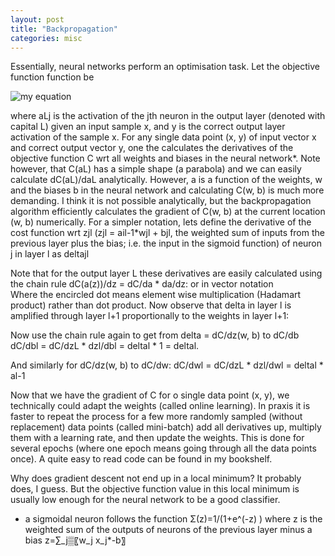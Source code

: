 ```yaml
---
layout: post
title: "Backpropagation"
categories: misc
---
```


Essentially, neural networks perform an optimisation task. Let the objective function function be

![my equation](https://latex.codecogs.com/gif.download?C%3D%5Cfrac%7B1%7D%7B2%7D%5Cleft%5C%7Cy-a%5E%7BL%7D%5Cright%5C%7C%5E%7B2%7D%3D%5Cfrac%7B1%7D%7B2%7D%20%5Csum_%7Bj%7D%5Cleft%28y_%7Bj%7D-a_%7Bj%7D%5E%7BL%7D%5Cright%29%5E%7B2%7D)
 
where aLj is the activation of the jth neuron in the output layer (denoted with capital L) given an input sample x, and y is the correct output layer activation of the sample x.
For any single data point (x, y) of input vector x and correct output vector y, one the calculates the derivatives of the objective function C wrt all weights and biases in the neural network*. Note however, that C(aL) has a simple shape (a parabola) and we can easily calculate dC(aL)/daL analytically. However, a is a function of the weights, w and the biases b in the neural network and calculating C(w, b) is much more demanding. I think it is not possible analytically, but the backpropagation algorithm efficiently calculates the gradient of C(w, b) at the current location (w, b) numerically.
For a simpler notation, lets define the derivative of the cost function wrt zjl (zjl = ail-1*wjl + bjl, the weighted sum of inputs from the previous layer plus the bias; i.e. the input in the sigmoid function) of neuron j in layer l as deltajl
 
Note that for the output layer L these derivatives are easily calculated using the chain rule dC(a(z))/dz = dC/da * da/dz:
  or in vector notation  
Where the encircled dot means element wise multiplication (Hadamart product) rather than dot product.
Now observe that delta in layer l is amplified through layer l+1 proportionally to the weights in layer l+1:
 
Now use the chain rule again to get from delta = dC/dz(w, b) to dC/db
dC/dbl = dC/dzL * dzl/dbl = deltal * 1 = deltal.
 

And similarly for dC/dz(w, b) to dC/dw:
dC/dwl = dC/dzL * dzl/dwl = deltal * al-1
	 

Now that we have the gradient of C for o single data point (x, y), we technically could adapt the weights (called online learning). In praxis it is faster to repeat the process for a few more randomly sampled (without replacement) data points (called mini-batch) add all derivatives up, multiply them with a learning rate, and then update the weights. This is done for several epochs (where one epoch means going through all the data points once).
A quite easy to read code can be found in my bookshelf.

Why does gradient descent not end up in a local minimum? It probably does, I guess. But the objective function value in this local minimum is usually low enough for the neural network to be a good classifier.

* a sigmoidal neuron follows the function
		Σ(z)=1/(1+e^(-z) )
where z is the weighted sum of the outputs of neurons of the previous layer minus a bias
		z=∑_j▒〖w_j x_j*-b〗
